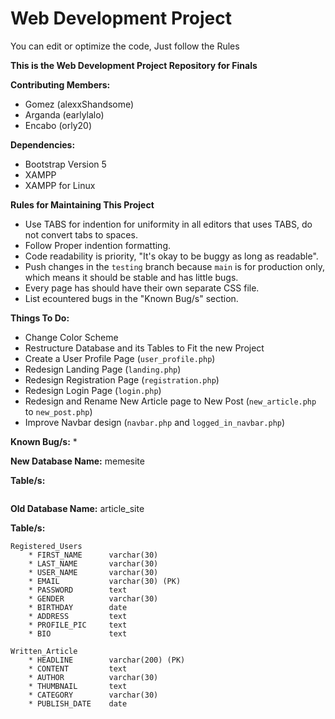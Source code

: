 # Web Development Project
You can edit or optimize the code, Just follow the Rules

__This is the Web Development Project Repository for Finals__ 

__Contributing Members:__
* Gomez (alexxShandsome)
* Arganda (earlylalo)
* Encabo (orly20)

__Dependencies:__
* Bootstrap Version 5
* XAMPP
* XAMPP for Linux

__Rules for Maintaining This Project__
* Use TABS for indention for uniformity in all editors that uses TABS, do not convert tabs to spaces.
* Follow Proper indention formatting.
* Code readability is priority, "It's okay to be buggy as long as readable".
* Push changes in the ```testing``` branch because ```main``` is for production only, which means it should be stable and has little bugs.
* Every page has should have their own separate CSS file.
* List ecountered bugs in the "Known Bug/s" section.

__Things To Do:__
* Change Color Scheme
* Restructure Database and its Tables to Fit the new Project
* Create a User Profile Page (```user_profile.php```)
* Redesign Landing Page (```landing.php```)
* Redesign Registration Page (```registration.php```)
* Redesign Login Page (```login.php```)
* Redesign and Rename New Article page to New Post (```new_article.php``` to ```new_post.php```)
* Improve Navbar design (```navbar.php``` and ```logged_in_navbar.php```)

__Known Bug/s:__
* 

__New Database Name:__ memesite

__Table/s:__
```
```

__Old Database Name:__ article_site

__Table/s:__
```
Registered_Users
	* FIRST_NAME      varchar(30)
	* LAST_NAME       varchar(30)
	* USER_NAME       varchar(30)
	* EMAIL           varchar(30) (PK)
	* PASSWORD        text
	* GENDER          varchar(30)
	* BIRTHDAY        date
	* ADDRESS         text
	* PROFILE_PIC     text
	* BIO             text

Written_Article
	* HEADLINE        varchar(200) (PK)
	* CONTENT         text
	* AUTHOR          varchar(30)
	* THUMBNAIL       text
	* CATEGORY        varchar(30)
	* PUBLISH_DATE    date
```

